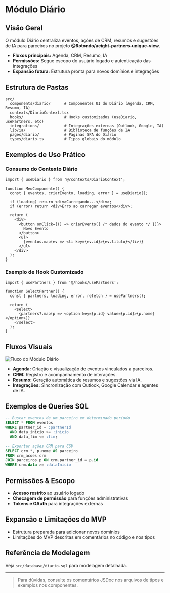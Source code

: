 # Módulo Diário

## Visão Geral

O módulo Diário centraliza eventos, ações de CRM, resumos e sugestões de IA para parceiros no projeto **@Rotondo/aeight-partners-unique-view**.

- **Fluxos principais:** Agenda, CRM, Resumo, IA
- **Permissões:** Segue escopo do usuário logado e autenticação das integrações
- **Expansão futura:** Estrutura pronta para novos domínios e integrações

## Estrutura de Pastas

```
src/
  components/diario/      # Componentes UI do Diário (Agenda, CRM, Resumo, IA)
  contexts/DiarioContext.tsx
  hooks/                  # Hooks customizados (useDiario, usePartners, etc)
  integrations/           # Integrações externas (Outlook, Google, IA)
  lib/ia/                 # Biblioteca de funções de IA
  pages/diario/           # Páginas SPA do Diário
  types/diario.ts         # Tipos globais do módulo
```

## Exemplos de Uso Prático

### Consumo do Contexto Diário

```tsx
import { useDiario } from '@/contexts/DiarioContext';

function MeuComponente() {
  const { eventos, criarEvento, loading, error } = useDiario();

  if (loading) return <div>Carregando...</div>;
  if (error) return <div>Erro ao carregar eventos</div>;

  return (
    <div>
      <button onClick={() => criarEvento({ /* dados do evento */ })}>
        Novo Evento
      </button>
      <ul>
        {eventos.map(ev => <li key={ev.id}>{ev.titulo}</li>)}
      </ul>
    </div>
  );
}
```

### Exemplo de Hook Customizado

```tsx
import { usePartners } from '@/hooks/usePartners';

function SelectPartner() {
  const { partners, loading, error, refetch } = usePartners();

  return (
    <select>
      {partners?.map(p => <option key={p.id} value={p.id}>{p.nome}</option>)}
    </select>
  );
}
```

## Fluxos Visuais

![Fluxo do Módulo Diário](docs/fluxo-diario.png)

- **Agenda:** Criação e visualização de eventos vinculados a parceiros.
- **CRM:** Registro e acompanhamento de interações.
- **Resumo:** Geração automática de resumos e sugestões via IA.
- **Integrações:** Sincronização com Outlook, Google Calendar e agentes de IA.

## Exemplos de Queries SQL

```sql
-- Buscar eventos de um parceiro em determinado período
SELECT * FROM eventos
WHERE partner_id = :partnerId
  AND data_inicio >= :inicio
  AND data_fim <= :fim;

-- Exportar ações CRM para CSV
SELECT crm.*, p.nome AS parceiro
FROM crm_acoes crm
JOIN parceiros p ON crm.partner_id = p.id
WHERE crm.data >= :dataInicio
```

## Permissões & Escopo

- **Acesso restrito** ao usuário logado
- **Checagem de permissão** para funções administrativas
- **Tokens e OAuth** para integrações externas

## Expansão e Limitações do MVP

- Estrutura preparada para adicionar novos domínios
- Limitações do MVP descritas em comentários no código e nos tipos

## Referência de Modelagem

Veja `src/database/diario.sql` para modelagem detalhada.

---

> Para dúvidas, consulte os comentários JSDoc nos arquivos de tipos e exemplos nos componentes.
